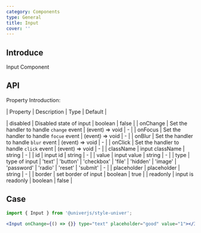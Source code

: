 ```yaml
---
category: Components
type: General
title: Input
cover: ''
---
```


## Introduce

Input Component

## API

Property Introduction:

| Property | Description | Type | Default |

| disabled | Disabled state of input | boolean | false |
| onChange | Set the handler to handle `change` event | (event) => void | - |
| onFocus | Set the handler to handle `focue` event | (event) => void | - |
| onBlur | Set the handler to handle `blur` event | (event) => void | - |
| onClick | Set the handler to handle `click` event | (event) => void | - |
| className | input className | string | - |
| id | input id | string | - |
| value | input value | string | - |
| type | type of input | 'text' | 'button' | 'checkbox' | 'file' | 'hidden' | 'image' | 'password' | 'radio' | 'reset' | 'submit' | - |
| placeholder | placeholder | string | - |
| border | set border of input | boolean | true |
| readonly | input is readonly | boolean | false |

## Case

```jsx
import { Input } from '@univerjs/style-univer';

<Input onChange={() => {}} type="text" placeholder="good" value="1"></Input>;
```

